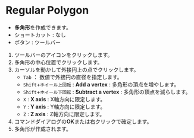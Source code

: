# Regular Polygon

- **多角形**を作成できます。
- ショートカット : なし
- ボタン : ツールバー

1. ツールバーのアイコンをクリックします。
2. 多角形の中心位置でクリックします。
3. カーソルを動かして外接円上の点でクリックします。
   - `Tab` ： 数値で外接円の直径を指定します。
   - `Shift`+`ホイール上回転` : **Add a vertex** : 多角形の頂点を増やします。
   - `Shift`+`ホイール下回転` : **Subtract a vertex** : 多角形の頂点を減らします。
   - `X` : **X axis** : X軸方向に限定します。
   - `Y` : **Y axis** : Y軸方向に限定します。
   - `Z` : **Z axis** : Z軸方向に限定します。
4. コマンドダイアログの**OK**または右クリックで確定します。
5. 多角形が作成されます。
